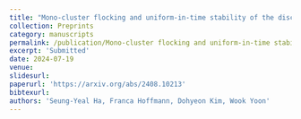```yaml
---
title: "Mono-cluster flocking and uniform-in-time stability of the discrete Motsch-Tadmor model"
collection: Preprints
category: manuscripts
permalink: /publication/Mono-cluster flocking and uniform-in-time stability of the discrete Motsch-Tadmor model
excerpt: 'Submitted'
date: 2024-07-19
venue:
slidesurl:
paperurl: 'https://arxiv.org/abs/2408.10213'
bibtexurl: 
authors: 'Seung-Yeal Ha, Franca Hoffmann, Dohyeon Kim, Wook Yoon'
---
```

